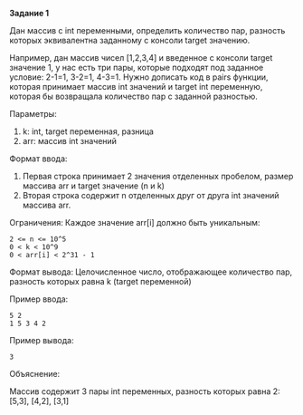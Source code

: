 **Задание 1**

Дан массив с int переменными, определить количество
пар, разность которых эквивалентна заданному с
консоли target значению.

Например, дан массив чисел [1,2,3,4] и введенное с
консоли target значение 1, у нас есть три пары, которые
подходят под заданное условие: 2-1=1, 3-2=1, 4-3=1.
Нужно дописать код в pairs функции, которая принимает
массив int значений и target int переменную, которая
бы возвращала количество пар с заданной разностью.

Параметры:
1) k: int, target переменная, разница
2) arr: массив int значений 

Формат ввода:
1) Первая строка принимает 2 значения отделенных
пробелом, размер массива arr и target значение (n и k)
2) Вторая строка содержит n отделенных друг от друга
int значений массива arr.

Ограничения:
Каждое значение arr[i] должно быть уникальным:

    2 <= n <= 10^5
    0 < k < 10^9
    0 < arr[i] < 2^31 - 1

Формат вывода:
Целочисленное число, отображающее количество пар,
разность которых равна k (target переменной)

Пример ввода:

    5 2
    1 5 3 4 2

Пример вывода: 
    
    3

Объяснение:

Массив содержит 3 пары int переменных, разность которых
равна 2: [5,3], [4,2], [3,1]